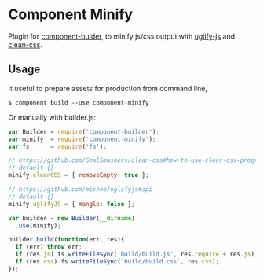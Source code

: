 # Component Minify

  Plugin for [component-buider](https://github.com/component/builder.js), to minify js/css output with [uglify-js](https://github.com/mishoo/uglifyjs) and [clean-css](https://github.com/GoalSmashers/clean-css).

## Usage

  It useful to prepare assets for production from command line,

    $ component build --use component-minify

  Or manually with builder.js:

```js
var Builder = require('component-builder');
var minify  = require('component-minify');
var fs      = require('fs');

// https://github.com/GoalSmashers/clean-css#how-to-use-clean-css-programmatically
// default {}
minify.cleanCSS = { removeEmpty: true };

// https://github.com/mishoo/uglifyjs#api
// default {}
minify.uglifyJS = { mangle: false };

var builder = new Builder(__dirname)
  .use(minify);

builder.build(function(err, res){
  if (err) throw err;
  if (res.js) fs.writeFileSync('build/build.js', res.require + res.js);
  if (res.css) fs.writeFileSync('build/build.css', res.css);
});
```
